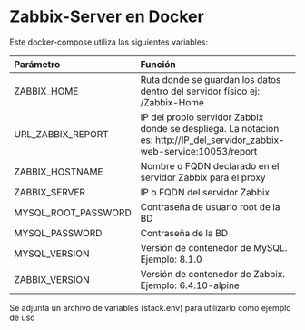 # Zabbix-Server en Docker

Este docker-compose utiliza las siguientes variables:

|  Parámetro          |   Función                                                                                                                |
|:--------------------|:-------------------------------------------------------------------------------------------------------------------------|
| ZABBIX_HOME         | Ruta donde se guardan los datos dentro del servidor físico  ej: /Zabbix-Home                                             |
| URL_ZABBIX_REPORT   | IP del propio servidor Zabbix donde se despliega. La notación es: http://IP_del_servidor_zabbix-web-service:10053/report |
| ZABBIX_HOSTNAME     | Nombre o FQDN declarado en el servidor Zabbix para el proxy                                                              |
| ZABBIX_SERVER       | IP o FQDN del servidor Zabbix                                                                                            |
| MYSQL_ROOT_PASSWORD | Contraseña de usuario root de la BD                                                                                      |
| MYSQL_PASSWORD      | Contraseña de la BD                                                                                                      |
| MYSQL_VERSION       | Versión de contenedor de MySQL. Ejemplo: 8.1.0                                                                           |
| ZABBIX_VERSION      | Versión de contenedor de Zabbix. Ejemplo: 6.4.10-alpine                                                                  |

Se adjunta un archivo de variables (stack.env) para utilizarlo como ejemplo de uso
